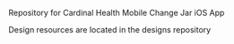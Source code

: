 Repository for Cardinal Health Mobile Change Jar iOS App

Design resources are located in the designs repository